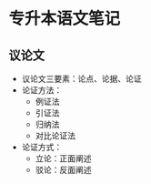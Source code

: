 # 专升本语文笔记



## 议论文

* 议论文三要素：论点、论据、论证
* 论证方法：
  * 例证法
  * 引证法
  * 归纳法
  * 对比论证法
* 论证方式：
  * 立论：正面阐述
  * 驳论：反面阐述